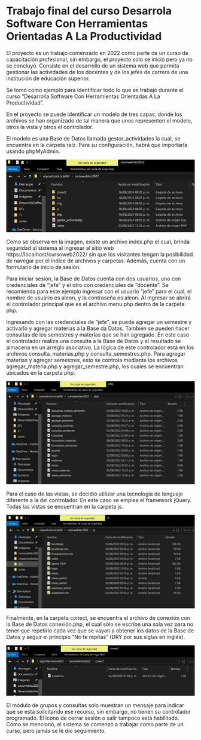 # Trabajo final del curso Desarrola Software Con Herramientas Orientadas A La Productividad
El proyecto es un trabajo comenzado en 2022 como parte de un curso de capacitación profesional, sin embargo, el proyecto solo se inició pero ya no se concluyó. Consiste en el desarrollo de un sistema web que permita gestionar las actividades de los docentes y de los jefes de carrera de una institución de educación superior.

Se tomó como ejemplo para identificar todo lo que se trabajó durante el curso “Desarrolla Software Con Herramientas Orientadas A La Productividad”.

En el proyecto se puede identificar un modelo de tres capas, donde los archivos se han organizado de tal manera que unos representen el modelo, otros la vista y otros el controlador.

El modelo es una Base de Datos llamada gestor_actividades la cual, se encuentra en la carpeta raíz. Para su configuración, habrá que importarla usando phpMyAdmin.

![modelo](./carpetaprincipal.JPG "modelo Base de Datos")

Como se observa en la imagen, existe un archivo index.php el cual, brinda seguridad al sistema al ingresar al sitio web https://localhost/cursoweb2022/ sin que los visitantes tengan la posibilidad de navegar por el índice de archivos y carpetas. Además, cuenta con un formulario de inicio de sesión. 

Para iniciar sesión, la Base de Datos cuenta con dos usuarios, uno con credenciales de “jefe” y el otro con credenciales de “docente”. Se recomienda para este ejemplo ingresar con el usuario “jefe” para el cual, el nombre de usuario es aleon, y la contraseña es aleon. Al ingresar se abrirá el controlador principal que es el archivo menu.php dentro de la carpeta php.

Ingresando con las credenciales de “jefe”, se puede agregar un semestre y activarlo y agregar materias a la Base da Datos. También se pueden hacer consultas de los semestres y materias que se han agregado. En este caso el controlador realiza una consulta a la Base de Datos y el resultado se almacena en un arreglo asociativo. La lógica de este controlador está en los archivos consulta_materias.php y consulta_semestres.php. Para agregar materias y agregar semestres, esto se controla mediante los archivos agregar_materia.php y agregar_semestre.php, los cuales se encuentran ubicados en la carpeta php.

![controladores](./carpetaphp.JPG "Carpeta de los controladores")

Para el caso de las vistas, se decidió utilizar una tecnología de lenguaje diferente a la del controlador. En este caso se emplea el framework jQuery. Todas las vistas se encuentran en la carpeta js.

![vistas](./carpetajs.JPG "Carpeta de las vistas")

Finalmente, en la carpeta conect, se encuentra el archivo de conexión con la Base de Datos conexión.php, el cual sólo se escribe una sola vez para no tener que repetirlo cada vez que se vayan a obtener los datos de la Base de Datos y seguir el principio “No te repitas” (DRY por sus siglas en inglés).

![conexion](./conexion.JPG "Carpeta de conexión")

El módulo de grupos y consultas solo muestran un mensaje para indicar que se está solicitando ese recurso, sin embargo, no tienen su controlador programado. El icono de cerrar sesión o salir tampoco está habilitado. Como se mencionó, el sistema se comenzó a trabajar como parte de un curso, pero jamás se le dio seguimiento.